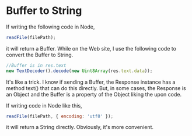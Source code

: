 # Buffer to String

If writing the following code in Node,

```javascript
readFile(filePath);
```

it will return a Buffer. While on the Web site, I use the following code to convert the Buffer to String.

```javascript
//Buffer is in res.text
new TextDecoder().decode(new Uint8Array(res.text.data));
```

It's like a trick. I know if sending a Buffer, the Response instance has a method text() that can do this directly. But, in some cases, the Response is an Object and the Buffer is a property of the Object liking the upon code.

If writing code in Node like this,

```javascript
readFile(filePath, { encoding: 'utf8' });
```

it will return a String directly. Obviously, it's more convenient.
